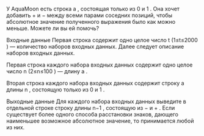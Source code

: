 У AquaMoon есть строка a
, состоящая только из 0
 и 1
. Она хочет добавить +
 и −
 между всеми парами соседних позиций, чтобы абсолютное значение полученного выражения было как можно меньше. Можете ли вы ей помочь?

Входные данные
Первая строка содержит одно целое число t
 (1≤t≤2000
)  — количество наборов входных данных. Далее следует описание наборов входных данных.

Первая строка каждого набора входных данных содержит одно целое число n
 (2≤n≤100
)  — длину a
.

Вторая строка каждого набора входных данных содержит строку a
 длины n
, состоящую только из 0
 и 1
.

Выходные данные
Для каждого набора входных данных выведите в отдельной строке строку длины n−1
, состоящую из −
 и +
. Если существует более одного способа расстановки знаков, дающего наименьшее возможное абсолютное значение, то принимается любой из них.